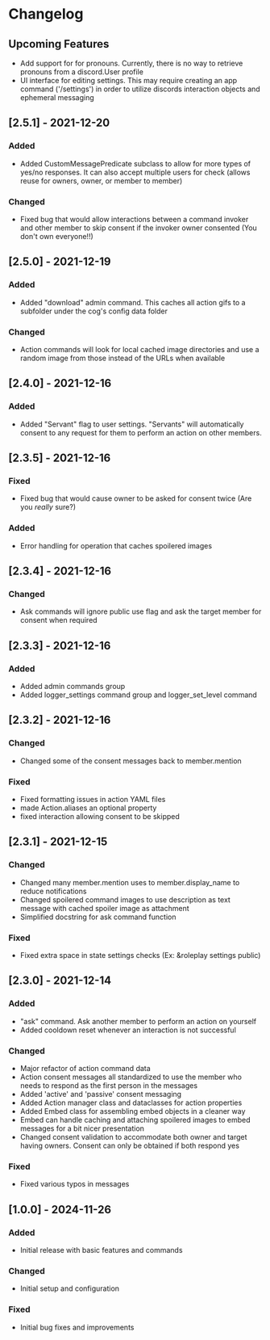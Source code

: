 # Changelog

## Upcoming Features
 - Add support for for pronouns. Currently, there is no way to retrieve pronouns from a discord.User profile
 - UI interface for editing settings. This may require creating an app command ('/settings') in order to utilize discords interaction objects and ephemeral messaging

## [2.5.1] - 2021-12-20

### Added
- Added CustomMessagePredicate subclass to allow for more types of yes/no responses. It can also accept multiple users for check (allows reuse for owners, owner, or member to member)

### Changed
- Fixed bug that would allow interactions between a command invoker and other member to skip consent if the invoker owner consented (You don't own everyone!!)

## [2.5.0] - 2021-12-19

### Added
- Added "download" admin command. This caches all action gifs to a subfolder under the cog's config data folder

### Changed
- Action commands will look for local cached image directories and use a random image from those instead of the URLs when available

## [2.4.0] - 2021-12-16

### Added
- Added "Servant" flag to user settings. "Servants" will automatically consent to any request for them to perform an action on other members.

## [2.3.5] - 2021-12-16

### Fixed
- Fixed bug that would cause owner to be asked for consent twice (Are you *really* sure?)

### Added
- Error handling for operation that caches spoilered images

## [2.3.4] - 2021-12-16

### Changed
- Ask commands will ignore public use flag and ask the target member for consent when required

## [2.3.3] - 2021-12-16

### Added
- Added admin commands group
- Added logger_settings command group and logger_set_level command

## [2.3.2] - 2021-12-16

### Changed
- Changed some of the consent messages back to member.mention

### Fixed
- Fixed formatting issues in action YAML files
- made Action.aliases an optional property
- fixed interaction allowing consent to be skipped

## [2.3.1] - 2021-12-15

### Changed
- Changed many member.mention uses to member.display_name to reduce notifications
- Changed spoilered command images to use description as text message with cached spoiler image as attachment
- Simplified docstring for ask command function

### Fixed
- Fixed extra space in state settings checks (Ex: &roleplay settings public)

## [2.3.0] - 2021-12-14

### Added
- "ask" command. Ask another member to perform an action on yourself
- Added cooldown reset whenever an interaction is not successful

### Changed
- Major refactor of action command data
- Action consent messages all standardized to use the member who needs to respond as the first person in the messages
- Added 'active' and 'passive' consent messaging
- Added Action manager class and dataclasses for action properties
- Added Embed class for assembling embed objects in a cleaner way
- Embed can handle caching and attaching spoilered images to embed messages for a bit nicer presentation
- Changed consent validation to accommodate both owner and target having owners. Consent can only be obtained if both respond yes

### Fixed
- Fixed various typos in messages

## [1.0.0] - 2024-11-26

### Added
- Initial release with basic features and commands

### Changed
- Initial setup and configuration

### Fixed
- Initial bug fixes and improvements
